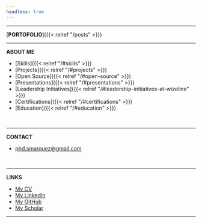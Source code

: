 ```yaml
---
headless: true
---
```


---
[**PORTOFOLIO**]({{< relref "/posts" >}})

---
**ABOUT ME**
  - [Skills]({{< relref "/#skills" >}})
  - [Projects]({{< relref "/#projects" >}})
  - [Open Source]({{< relref "/#open-source" >}})
  - [Presentations]({{< relref "/#presentations" >}})
  - [Leadership Initiatives]({{< relref "/#leadership-initiatives-at-wizeline" >}})
  - [Certifications]({{< relref "/#certifications" >}})
  - [Education]({{< relref "/#education" >}})
<br />

---
**CONTACT**
  - phd.smarquez@gmail.com
<br />

---
**LINKS**
  - [My CV](/resume/CV_SALOMON_MARQUEZ.pdf)
  - [My LinkedIn](https://www.linkedin.com/in/sblaizer/)
  - [My GitHub](https://github.com/sblaizerwize?tab=repositories)
  - [My Scholar](https://scholar.google.com.mx/citations?hl=en&user=A91CjSIAAAAJ&view_op=list_works&sortby=pubdate)
---







